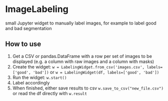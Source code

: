 # ImageLabeling
small Jupyter widget to manually label images, for example to label good and bad segmentation

## How to use

1. Get a CSV or pandas.DataFrame with a row per set of images to be displayed (e.g. a column with raw images and a column with masks)
2. Create the widget: `w = LabelingWidget.from_csv('images.csv', labels=['good', 'bad'])` or `w = LabelingWidget(df, labels=['good', 'bad'])`
3. Run the widget: `w.start()`
4. Label accordingly
5. When finished, either save results to csv `w.save_to_csv("new_file.csv")` or read the df directly with `w.result`
